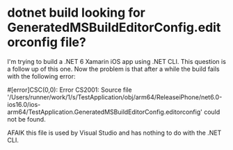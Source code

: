 
# dotnet build looking for GeneratedMSBuildEditorConfig.editorconfig file?

I'm trying to build a .NET 6 Xamarin iOS app using .NET CLI.
This question is a follow up of this one.
Now the problem is that after a while the build fails with the following error:

#[error]CSC(0,0): Error CS2001: Source file '/Users/runner/work/1/s/TestApplication/obj/arm64/ReleaseiPhone/net6.0-ios16.0/ios-arm64/TestApplication.GeneratedMSBuildEditorConfig.editorconfig' could not be found.

AFAIK this file is used by Visual Studio and has nothing to do with the .NET CLI.

        
